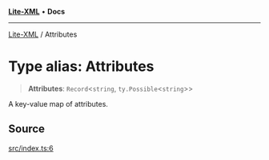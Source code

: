 [**Lite-XML**](../README.md) • **Docs**

***

[Lite-XML](../globals.md) / Attributes

# Type alias: Attributes

> **Attributes**: `Record`\<`string`, `ty.Possible`\<`string`\>\>

A key-value map of attributes.

## Source

[src/index.ts:6](https://github.com/softcraft-development/lite-xml/blob/90c81a440315c85619608e51fca7935d56461c89/src/index.ts#L6)
